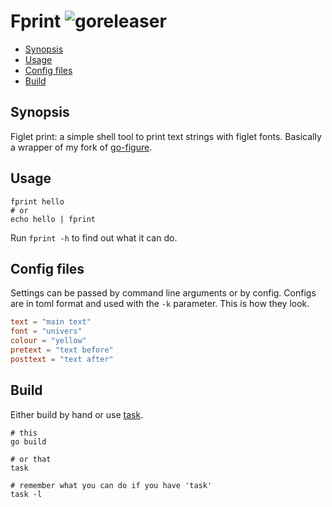 # Fprint ![goreleaser](https://github.com/triole/fprint/workflows/build/badge.svg)

<!-- toc -->

- [Synopsis](#synopsis)
- [Usage](#usage)
- [Config files](#config-files)
- [Build](#build)

<!-- /toc -->

## Synopsis

Figlet print: a simple shell tool to print text strings with figlet fonts. Basically a wrapper of my fork of [go-figure](https://github.com/common-nighthawk/go-figure).

## Usage

```shell
fprint hello
# or
echo hello | fprint
```

Run `fprint -h` to find out what it can do.

## Config files

Settings can be passed by command line arguments or by config. Configs are in toml format and used with the `-k` parameter. This is how they look.

```toml
text = "main text"
font = "univers"
colour = "yellow"
pretext = "text before"
posttext = "text after"
```

## Build

Either build by hand or use [task](https://github.com/go-task/task).

```shell
# this
go build

# or that
task

# remember what you can do if you have 'task'
task -l
```
